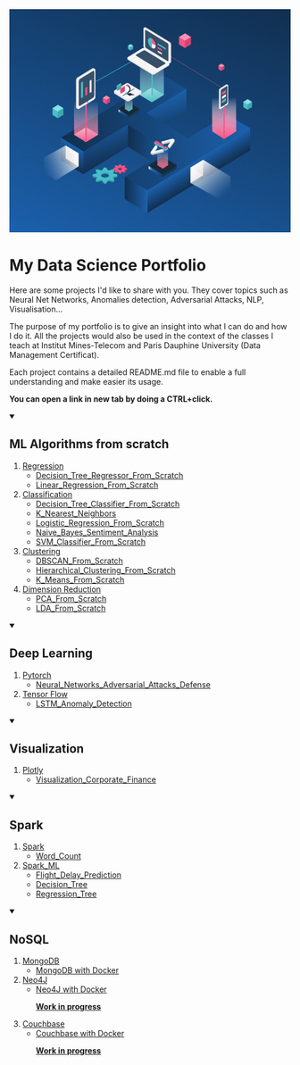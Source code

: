 <a href="https://executive-education.dauphine.psl.eu/formations/executive-master-diplome-universite/ia-science-donnees" target="_blank">
    <img src="image_1.gif" alt="Logo" width="800" height="400">
</a>
 
# My Data Science Portfolio


 
Here are some projects I'd like to share with you. They cover topics such as 
Neural Net Networks, Anomalies detection, Adversarial Attacks, NLP, Visualisation...

The purpose of my portfolio is to give an insight into what I can do and how I do it.
All the projects would also be used in the context of the classes I teach at Institut Mines-Telecom and
Paris Dauphine University (Data Management Certificat). 

Each project contains a detailed README.md file to enable a full understanding and make easier its usage.
<p><b>You can open a link in new tab by doing a CTRL+click.</b></p>

<!-- TABLE OF CONTENTS -->
<details open="open">
  <summary><h2>ML Algorithms from scratch</h2></summary>
<ol>
    <li>
        <a href="#">Regression</a>
        <ul>
            <li><a href="https://github.com/DanielOmola/Data_Science_Portfolio/tree/main/Decision_Tree_Regressor_From_Scratch">Decision_Tree_Regressor_From_Scratch</a></li>
		</ul>
        <ul>
            <li><a href="https://github.com/DanielOmola/Data_Science_Portfolio/tree/main/Linear_Regression_From_Scratch">Linear_Regression_From_Scratch</a></li>
        </ul>
    </li>
    <li>
        <a href="#">Classification</a>
        <ul>
            <li><a href="https://github.com/DanielOmola/Data_Science_Portfolio/tree/main/Decision_Tree_Classifier_From_Scratch">Decision_Tree_Classifier_From_Scratch</a></li>
        </ul>
        <ul>
            <li><a href="https://github.com/DanielOmola/Data_Science_Portfolio/tree/main/K_Nearest_Neighbors">K_Nearest_Neighbors</a></li>
        </ul>
        <ul>
            <li><a href="https://github.com/DanielOmola/Data_Science_Portfolio/tree/main/Logistic_Regression_From_Scratch">Logistic_Regression_From_Scratch</a></li>
        </ul>
        <ul>
            <li><a href="https://github.com/DanielOmola/Data_Science_Portfolio/tree/main/Naive_Bayes_Sentiment_Analysis">Naive_Bayes_Sentiment_Analysis</a></li>
        </ul>
        <ul>
            <li><a href="https://github.com/DanielOmola/Data_Science_Portfolio/tree/main/SVM_Classifier_From_Scratch">SVM_Classifier_From_Scratch</a></li>
        </ul>
    </li>
    <li>
        <a href="#Clustering">Clustering</a>
        <ul>
            <li><a href="https://github.com/DanielOmola/Data_Science_Portfolio/tree/main/DBSCAN_From_Scratch">DBSCAN_From_Scratch</a></li>
        </ul>
        <ul>
            <li><a href="https://github.com/DanielOmola/Data_Science_Portfolio/tree/main/Hierarchical_Clustering_From_Scratch">Hierarchical_Clustering_From_Scratch</a></li>
        </ul>
        <ul>
            <li><a href="https://github.com/DanielOmola/Data_Science_Portfolio/tree/main/K_Means_From_Scratch">K_Means_From_Scratch</a></li>
        </ul>
    </li>	
    <li>
        <a href="#Regression">Dimension Reduction</a>
        <ul>
            <li><a href="https://github.com/DanielOmola/Data_Science_Portfolio/tree/main/PCA_From_Scratch">PCA_From_Scratch</a></li>
        </ul>
        <ul>
            <li><a href="https://github.com/DanielOmola/Data_Science_Portfolio/tree/main/LDA_From_Scratch">LDA_From_Scratch</a></li>
        </ul>
    </li>	
</ol>
</details>



<!-- TABLE OF CONTENTS -->

<details open="open">
  <summary><h2>Deep Learning</h2></summary>
  <ol>
    <li>
      <a href="#about-the-project">Pytorch</a>
      <ul>
        <li><a href="https://github.com/DanielOmola/Data_Science_Portfolio/tree/main/Neural_Networks_Adversarial_Attacks_Defense" target = "blank">Neural_Networks_Adversarial_Attacks_Defense</a></li>
      </ul>
    </li>
    <li>
      <a href="#getting-started">Tensor Flow</a>
      <ul>
        <li><a href="https://github.com/DanielOmola/Data_Science_Portfolio/tree/main/LSTM_Anomaly_Detection">LSTM_Anomaly_Detection</a></li>
      </ul>
    </li>
  </ol>
</details>


<!-- TABLE OF CONTENTS -->

<details open="open">
  <summary><h2>Visualization</h2></summary>
  <ol>
    <li>
      <a href="#about-the-project">Plotly</a>
      <ul>
        <li><a href="https://github.com/DanielOmola/Data_Science_Portfolio/tree/main/Visualization_Corporate_Finance">Visualization_Corporate_Finance</a></li>
      </ul>
    </li>
  </ol>
</details>  


<!-- TABLE OF CONTENTS -->

<details open="open">
  <summary><h2>Spark</h2></summary>
  <ol>
    <li>
      <a href="#about-the-project">Spark</a>
      <ul>
        <li><a href="https://github.com/DanielOmola/Data_Science_Portfolio/tree/main/Spark_Word_Count">Word_Count</a></li>
      </ul>
    </li>
    <li>
      <a href="#getting-started">Spark_ML</a>
      <ul>
        <li><a href="https://github.com/DanielOmola/Data_Science_Portfolio/tree/main/Spark_ML_Flight_Delay_Prediction">Flight_Delay_Prediction</a></li>
        <li><a href="https://github.com/DanielOmola/Data_Science_Portfolio/tree/main/Spark_ML_Decision_Tree">Decision_Tree</a></li>
        <li><a href="https://github.com/DanielOmola/Data_Science_Portfolio/tree/main/Spark_ML_Regression_Tree">Regression_Tree</a></li>
      </ul>
    </li>

  </ol>
</details>


<!-- TABLE OF CONTENTS -->

<details open="open">
  <summary><h2>NoSQL</h2></summary>
  
  <ol>
    <li>
      <a href="#about-the-project">MongoDB</a>
      <ul>
        <li><a href="https://github.com/DanielOmola/Data_Science_Portfolio/tree/main/MongoDB_With_Docker">MongoDB with Docker</a></li>
      </ul>
    </li>
    <li>
      <a href="#getting-started">Neo4J</a>
      <ul>
        <li><a href="#description">Neo4J with Docker <p><b>Work in progress</b></p></a></li>
      </ul>
    </li>
    <li>
      <a href="#getting-started">Couchbase</a>
      <ul>
        <li><a href="#description">Couchbase with Docker <p><b>Work in progress</b></p></a></li>
      </ul>
    </li>
  </ol>
</details>